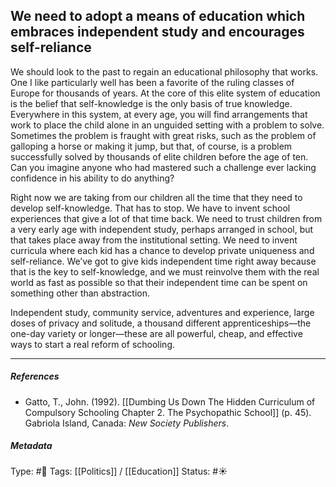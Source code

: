 ## We need to adopt a means of education which embraces independent study and encourages self-reliance # 

We should look to the past to regain an educational philosophy that works. One I like particularly well has been a favorite of the ruling classes of Europe for thousands of years. At the core of this elite system of education is the belief that self-knowledge is the only basis of true knowledge. Everywhere in this system, at every age, you will find arrangements that work to place the child alone in an unguided setting with a problem to solve. Sometimes the problem is fraught with great risks, such as the problem of galloping a horse or making it jump, but that, of course, is a problem successfully solved by thousands of elite children before the age of ten. Can you imagine anyone who had mastered such a challenge ever lacking confidence in his ability to do anything?

Right now we are taking from our children all the time that they need to develop self-knowledge. That has to stop. We have to invent school experiences that give a lot of that time back. We need to trust children from a very early age with independent study, perhaps arranged in school, but that takes place away from the institutional setting. We need to invent curricula where each kid has a chance to develop private uniqueness and self-reliance. We’ve got to give kids independent time right away because that is the key to self-knowledge, and we must reinvolve them with the real world as fast as possible so that their independent time can be spent on something other than abstraction.

Independent study, community service, adventures and experience, large doses of privacy and solitude, a thousand different apprenticeships—the one-day variety or longer—these are all powerful, cheap, and effective ways to start a real reform of schooling.

___

##### References

- Gatto, T., John. (1992). [[Dumbing Us Down The Hidden Curriculum of Compulsory Schooling Chapter 2. The Psychopathic School]] (p. 45). Gabriola Island, Canada: _New Society Publishers_.

##### Metadata

Type: #🔴 
Tags: [[Politics]] / [[Education]] 
Status: #☀️ 